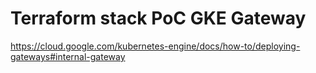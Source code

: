 # Terraform stack PoC GKE Gateway

https://cloud.google.com/kubernetes-engine/docs/how-to/deploying-gateways#internal-gateway

<!-- BEGINNING OF PRE-COMMIT-TERRAFORM DOCS HOOK -->
<!-- END OF PRE-COMMIT-TERRAFORM DOCS HOOK -->
